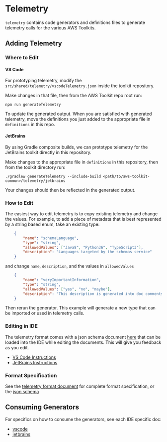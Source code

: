 # Telemetry
`telemetry` contains code generators and definitions files to generate telemetry calls for the various
AWS Toolkits.

## Adding Telemetry

### Where to Edit

#### VS Code
For prototyping telemetry, modify the `src/shared/telemetry/vscodeTelemetry.json` inside the toolkit repository.

Make changes in that file, then from the AWS Toolkit repo root run:

`npm run generateTelemetry`

To update the generated output. When you are satisfied with generated telemetry, move
the definitions you just added to the appropriate file in `definitions` in this repo.


#### JetBrains
By using Gradle composite builds, we can prototype telemetry for the JetBrains toolkit directly in this repository.

Make changes to the appropriate file in `definitions` in this repository, then from the toolkit directory run:

`./gradlew generateTelemetry --include-build <path/to/aws-toolkit-common>/telemetry/jetbrains`

Your changes should then be reflected in the generated output.


### How to Edit

The easiest way to edit telemetry is to copy existing telemetry and change the values. For example,
to add a piece of metadata that is best represented by a string based enum, take an existing type:

```json
    {
        "name": "schemaLanguage",
        "type": "string",
        "allowedValues": ["Java8", "Python36", "TypeScript3"],
        "description": "Languages targeted by the schemas service"
    }
```

and change `name`, `description`, and the values in `allowedValues`

```json
    {
        "name": "veryImportantInformation",
        "type": "string",
        "allowedValues": ["yes", "no", "maybe"],
        "description": "This description is generated into doc comments so make it count"
    }
```

Then rerun the generator. This example will generate a new type that can be imported or used in telemetry calls.

### Editing in IDE

The telemetry format comes with a json schema document [here](telemetrySchema.json) that can be loaded
into the IDE while editing the documents. This will give you feedback as you edit.

- [VS Code Instructions](https://code.visualstudio.com/docs/languages/json#_mapping-to-a-schema-in-the-workspace)
- [JetBrains Instructions](https://www.jetbrains.com/help/idea/json.html#ws_json_schema_add_custom)

### Format Specification

See the [telemetry format document](telemetryformat.md) for complete format specification, or the 
[json schema](telemetrySchema.json)

## Consuming Generators

For specifics on how to consume the generators, see each IDE specific doc:

-   [vscode](vscode/README.md)
-   [jetbrains](jetbrains/README.md)
